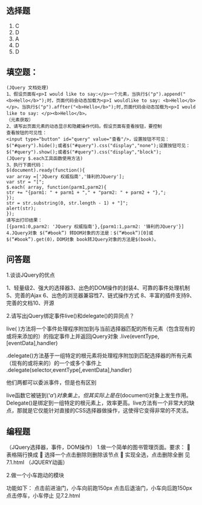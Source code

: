## 选择题

1. C
2. D 
3. A
4. D
5. D

## 填空题：
	(JQuery 文档处理)
	1、假设页面有<p>I would like to say:</p>一个元素，当执行$("p").append("<b>Hello</b>");时，页面代码会动态加载为<p>I wouldlike to say: <b>Hello</b> </p>。当执行$("p").affter("<b>Hello</b>");时,页面代码会动态加载为<p>I would like to say: </p><b>Hello</b>。
	（元素获取）
	2、请写出页面元素的动态显示和隐藏操作代码。假设页面有查看按钮，要控制
	查看按钮的可见性：
	<input type="button" id="query" value="查看"/>，设置按钮不可见：
	$("#query").hide();或者$("#query").css("display","none");设置按钮可见：
	$("#query").show();或者$("#query").css("display","block");
	(JQuery $.each工具函数使用方法)
	3、执行下面代码：
	$(document).ready(function(){
	var array =['JQuery 权威指南','锋利的JQuery'];
	var str = "[";
	$.each( array, function(parm1,parm2){
	str += "{parm1: " + parm1 + "," + "parm2: " + parm2 + "},";
	});
	str = str.substring(0, str.length - 1) + "]";
	alert(str);
	});
	请写出打印结果：
	[{parm1:0,parm2: 'JQuery 权威指南'},{parm1:1,parm2: '锋利的JQuery'}]
	4.JQuery对象 $(“#book”) 转DOM对象的方法是：$(“#book”)[0]或$(“#book”).get(0)，DOM对象 book转JQuery对象的方法是$(book)。


## 问答题

1.谈谈JQuery的优点

1、轻量级2、强大的选择器3、出色的DOM操作的封装4、可靠的事件处理机制5、完善的Ajax 6、出色的浏览器兼容性7、链式操作方式 8、丰富的插件支持9、完善的文档10、开源
   

2.请写出jQuery绑定事件live()和delegate()的异同点？

live( )方法将一个事件处理程序附加到与当前选择器匹配的所有元素（包含现有的或将来添加的）的指定事件上并返回jQuery对象
.live(eventType,[eventData],handler)

.delegate()方法基于一组特定的根元素将处理程序附加到匹配选择器的所有元素（现有的或将来的）的一个或多个事件上
.delegate(selector,eventType[,eventData],handler)

他们两都可以委派事件，但是也有区别


live函数它被链到$(‘a’)对象集上，但其实际上是在$(document)对象上发生作用。Delegate()是绑定到一组特定的根元素上，效率更高。live方法有一个非常大的缺点，那就是它仅能针对直接的CSS选择器做操作，这使得它变得非常的不灵活。

## 编程题

（JQuery选择器，事件，DOM操作）
1.做一个简单的图书管理页面。要求：
 表格隔行换成
 选择一个点击删除则删除该节点
 实现全选，点击删除全删
	见7.1.html
（JQUERY动画）

2.做一个小车跑动的模块

功能如下：
	点击前进油门，小车向前跑150px
	点击后退油门，小车向后跑150px
	点击停车，小车停止
	见7.2.html